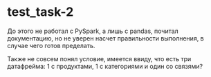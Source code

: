 # test_task-2
До этого не работал с PySpark, а лишь с pandas, почитал документацию, но не уверен насчет правильности выполнения, в случае чего готов пределать.

Также не совсем понял условие, имеется ввиду, что есть три датафрейма: 1 c продуктами, 1 с категориями и один со связями?
